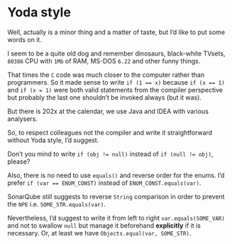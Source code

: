 # Yoda style

Well, actually is a minor thing and a matter of taste, but I’d like to put some words on it.

I seem to be a quite old dog and remember dinosaurs, black-white TVsets, `80386` CPU with `1Mb` of RAM, MS-DOS `6.22`
and other funny things.

That times the `C` code was much closer to the computer rather than programmers. So it made sense to write `if (1 == x)`
because `if (x == 1)` and `if (x = 1)` were both valid statements from the compiler perspective but probably the last
one shouldn’t be invoked always (but it was).

But there is 202x at the calendar, we use Java and IDEA with various analysers.

So, to respect colleagues not the compiler and write it straightforward without Yoda style, I’d suggest.

Don’t you mind to write `if (obj != null)` instead of `if (null != obj)`, please?

Also, there is no need to use `equals()` and reverse order for the enums. I’d prefer `if (var == ENUM_CONST)` instead
of `ENUM_CONST.equals(var)`.

SonarQube still suggests to reverse `String` comparison in order to prevent the `NPE` i.e. `SOME_STR.equals(var)`.

Nevertheless, I’d suggest to write it from left to right `var.equals(SOME_VAR)` and not to swallow `null` but manage it
beforehand **explicitly** if it is necessary. Or, at least we have `Objects.equal(var, SOME_STR)`.
